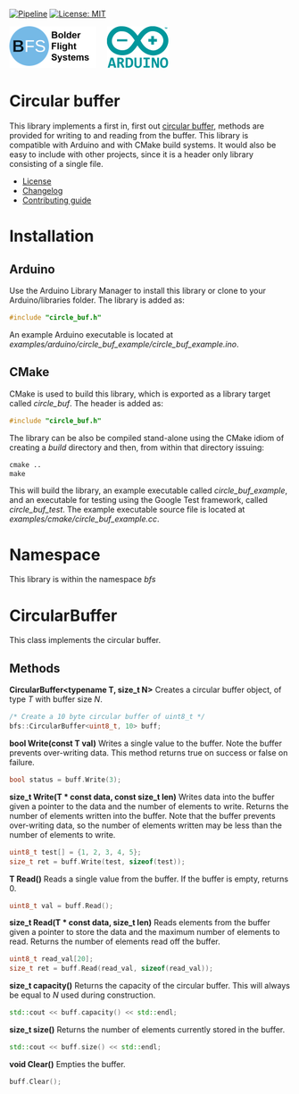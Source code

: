 
[![Pipeline](https://gitlab.com/bolderflight/software/circle_buf/badges/main/pipeline.svg)](https://gitlab.com/bolderflight/software/circle_buf/) [![License: MIT](https://img.shields.io/badge/License-MIT-yellow.svg)](https://opensource.org/licenses/MIT)

![Bolder Flight Systems Logo](img/logo-words_75.png) &nbsp; &nbsp; ![Arduino Logo](img/arduino_logo_75.png)

# Circular buffer
This library implements a first in, first out [circular buffer](https://en.wikipedia.org/wiki/Circular_buffer), methods are provided for writing to and reading from the buffer. This library is compatible with Arduino and with CMake build systems. It would also be easy to include with other projects, since it is a header only library consisting of a single file.
   * [License](LICENSE.md)
   * [Changelog](CHANGELOG.md)
   * [Contributing guide](CONTRIBUTING.md)

# Installation

## Arduino
Use the Arduino Library Manager to install this library or clone to your Arduino/libraries folder. The library is added as:

```C++
#include "circle_buf.h"
```

An example Arduino executable is located at *examples/arduino/circle_buf_example/circle_buf_example.ino*.

## CMake
CMake is used to build this library, which is exported as a library target called *circle_buf*. The header is added as:

```C++
#include "circle_buf.h"
```

The library can be also be compiled stand-alone using the CMake idiom of creating a *build* directory and then, from within that directory issuing:

```
cmake ..
make
```

This will build the library, an example executable called *circle_buf_example*, and an executable for testing using the Google Test framework, called *circle_buf_test*. The example executable source file is located at *examples/cmake/circle_buf_example.cc*.

# Namespace
This library is within the namespace *bfs*

# CircularBuffer
This class implements the circular buffer.

## Methods

**CircularBuffer<typename T, size_t N>** Creates a circular buffer object, of type *T* with buffer size *N*.

```C++
/* Create a 10 byte circular buffer of uint8_t */
bfs::CircularBuffer<uint8_t, 10> buff;
```

**bool Write(const T val)** Writes a single value to the buffer. Note the buffer prevents over-writing data. This method returns true on success or false on failure.

```C++
bool status = buff.Write(3);
```

**size_t Write(T &ast; const data, const size_t len)** Writes data into the buffer given a pointer to the data and the number of elements to write. Returns the number of elements written into the buffer. Note that the buffer prevents over-writing data, so the number of elements written may be less than the number of elements to write.

```C++
uint8_t test[] = {1, 2, 3, 4, 5};
size_t ret = buff.Write(test, sizeof(test));
```

**T Read()** Reads a single value from the buffer. If the buffer is empty, returns 0.

```C++
uint8_t val = buff.Read();
```

**size_t Read(T &ast; const data, size_t len)** Reads elements from the buffer given a pointer to store the data and the maximum number of elements to read. Returns the number of elements read off the buffer.

```C++
uint8_t read_val[20];
size_t ret = buff.Read(read_val, sizeof(read_val));
```

**size_t capacity()** Returns the capacity of the circular buffer. This will always be equal to *N* used during construction.

```C++
std::cout << buff.capacity() << std::endl;
```

**size_t size()** Returns the number of elements currently stored in the buffer.

```C++
std::cout << buff.size() << std::endl;
```

**void Clear()** Empties the buffer.

```C++
buff.Clear();
```

